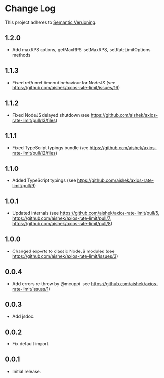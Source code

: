 # Change Log
This project adheres to [Semantic Versioning](http://semver.org/).

## 1.2.0
* Add maxRPS options, getMaxRPS, setMaxRPS, setRateLimitOptions methods

## 1.1.3
* Fixed ref/unref timeout behaviour for NodeJS (see https://github.com/aishek/axios-rate-limit/issues/16)

## 1.1.2
* Fixed NodeJS delayed shutdown (see https://github.com/aishek/axios-rate-limit/pull/13/files)

## 1.1.1
* Fixed TypeScript typings bundle (see https://github.com/aishek/axios-rate-limit/pull/12/files)

## 1.1.0
* Added TypeScript typings (see https://github.com/aishek/axios-rate-limit/pull/9)

## 1.0.1
* Updated internals (see https://github.com/aishek/axios-rate-limit/pull/5, https://github.com/aishek/axios-rate-limit/pull/7, https://github.com/aishek/axios-rate-limit/pull/8)

## 1.0.0
* Changed exports to classic NodeJS modules (see https://github.com/aishek/axios-rate-limit/issues/3)

## 0.0.4
* Add errors re-throw by @mcuppi (see https://github.com/aishek/axios-rate-limit/issues/1)

## 0.0.3
* Add jsdoc.

## 0.0.2
* Fix default import.

## 0.0.1
* Initial release.

